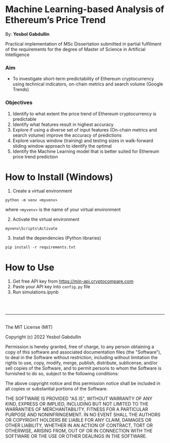 # **Machine Learning-based Analysis of Ethereum’s Price Trend**

By: **Yesbol Gabdullin**

Practical implementation of MSc Dissertation submitted in partial fulfilment
of the requirements for the degree of
Master of Science in Artificial Intelligence

### **Aim**
* To investigate short-term predictability of Ethereum cryptocurrency using technical indicators, on-chain metrics and search volume (Google Trends)

### **Objectives**
1. Identify to what extent the price trend of Ethereum cryptocurrency is predictable
2. Identify what features result in highest accuracy
3. Explore if using a diverse set of input features (On-chain metrics and search volume) improve the accuracy of predictions
4. Explore various window (training) and testing sizes in walk-forward sliding window approach to identify the optimal
5. Identify the Machine Learning model that is better suited for Ethereum price trend prediction



# **How to Install (Windows)**

1. Create a virtual environment 

`python -m venv <myvenv>` 

where `<myvenv>` is the name of your virtual environment


2. Activate the virtual environment 

`myvenv\Scripts\Activate`

3. Install the dependencies (Python libraries)

`pip install -r requirements.txt` 


# **How to Use**

1. Get free API key from https://min-api.cryptocompare.com
2. Paste your API key into `config.py` file
3. Run simulations.ipynb

<br />
<br />

______________________
<br />
The MIT License (MIT)

Copyright (c) 2022 Yesbol Gabdullin

Permission is hereby granted, free of charge, to any person obtaining a copy of this software and associated documentation files (the "Software"), to deal in the Software without restriction, including without limitation the rights to use, copy, modify, merge, publish, distribute, sublicense, and/or sell copies of the Software, and to permit persons to whom the Software is furnished to do so, subject to the following conditions:

The above copyright notice and this permission notice shall be included in all copies or substantial portions of the Software.

THE SOFTWARE IS PROVIDED "AS IS", WITHOUT WARRANTY OF ANY KIND, EXPRESS OR IMPLIED, INCLUDING BUT NOT LIMITED TO THE WARRANTIES OF MERCHANTABILITY, FITNESS FOR A PARTICULAR PURPOSE AND NONINFRINGEMENT. IN NO EVENT SHALL THE AUTHORS OR COPYRIGHT HOLDERS BE LIABLE FOR ANY CLAIM, DAMAGES OR OTHER LIABILITY, WHETHER IN AN ACTION OF CONTRACT, TORT OR OTHERWISE, ARISING FROM, OUT OF OR IN CONNECTION WITH THE SOFTWARE OR THE USE OR OTHER DEALINGS IN THE SOFTWARE.

